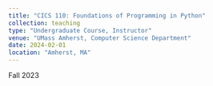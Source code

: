 ```yaml
---
title: "CICS 110: Foundations of Programming in Python"
collection: teaching
type: "Undergraduate Course, Instructor"
venue: "UMass Amherst, Computer Science Department"
date: 2024-02-01
location: "Amherst, MA"
---
```


Fall 2023